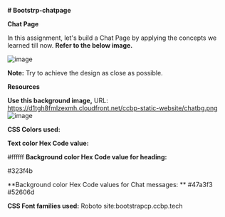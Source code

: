 **# Bootstrp-chatpage**

**Chat Page**

In this assignment, let's build a Chat Page by applying the concepts we learned till now.
**Refer to the below image.**


![image](https://github.com/P-Joel-Prakash/Bootstrp-chatpage/assets/135586760/2976f969-c541-4311-8d18-a3ae1e508e17)

**Note:**
Try to achieve the design as close as possible.

**Resources**

**Use this background image,**
URL: https://d1tgh8fmlzexmh.cloudfront.net/ccbp-static-website/chatbg.png
 ![image](https://github.com/P-Joel-Prakash/Bootstrp-chatpage/assets/135586760/b3798289-76e1-443d-93ed-636c4daacca3)
 
**CSS Colors used:**

**Text color Hex Code value:**

#ffffff
**Background color Hex Code value for heading:**

#323f4b

**Background color Hex Code values for Chat messages:
**
#47a3f3
#52606d

**CSS Font families used:**
Roboto
site:bootstrapcp.ccbp.tech

